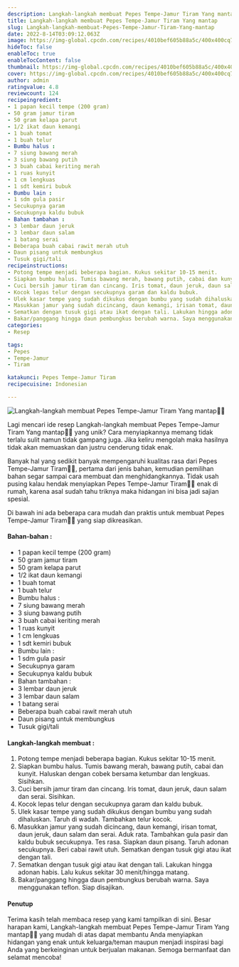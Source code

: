 ```yaml
---
description: Langkah-langkah membuat Pepes Tempe-Jamur Tiram Yang mantap"
title: Langkah-langkah membuat Pepes Tempe-Jamur Tiram Yang mantap
slug: Langkah-langkah-membuat-Pepes-Tempe-Jamur-Tiram-Yang-mantap
date: 2022-8-14T03:09:12.063Z
image: https://img-global.cpcdn.com/recipes/4010bef605b88a5c/400x400cq70/photo.jpg
hideToc: false
enableToc: true
enableTocContent: false
thumbnail: https://img-global.cpcdn.com/recipes/4010bef605b88a5c/400x400cq70/photo.jpg
cover: https://img-global.cpcdn.com/recipes/4010bef605b88a5c/400x400cq70/photo.jpg
author: admin
ratingvalue: 4.8
reviewcount: 124
recipeingredient:
- 1 papan kecil tempe (200 gram)
- 50 gram jamur tiram
- 50 gram kelapa parut
- 1/2 ikat daun kemangi
- 1 buah tomat
- 1 buah telur
- Bumbu halus :
- 7 siung bawang merah
- 3 siung bawang putih
- 3 buah cabai keriting merah
- 1 ruas kunyit
- 1 cm lengkuas
- 1 sdt kemiri bubuk
- Bumbu lain :
- 1 sdm gula pasir
- Secukupnya garam
- Secukupnya kaldu bubuk
- Bahan tambahan :
- 3 lembar daun jeruk
- 3 lembar daun salam
- 1 batang serai
- Beberapa buah cabai rawit merah utuh
- Daun pisang untuk membungkus
- Tusuk gigi/tali
recipeinstructions:
- Potong tempe menjadi beberapa bagian. Kukus sekitar 10-15 menit.
- Siapkan bumbu halus. Tumis bawang merah, bawang putih, cabai dan kunyit. Haluskan dengan cobek bersama ketumbar dan lengkuas. Sisihkan.
- Cuci bersih jamur tiram dan cincang. Iris tomat, daun jeruk, daun salam dan serai. Sisihkan.
- Kocok lepas telur dengan secukupnya garam dan kaldu bubuk.
- Ulek kasar tempe yang sudah dikukus dengan bumbu yang sudah dihaluskan. Taruh di wadah. Tambahkan telur kocok.
- Masukkan jamur yang sudah dicincang, daun kemangi, irisan tomat, daun jeruk, daun salam dan serai. Aduk rata. Tambahkan gula pasir dan kaldu bubuk secukupnya. Tes rasa. Siapkan daun pisang. Taruh adonan secukupnya. Beri cabai rawit utuh. Sematkan dengan tusuk gigi atau ikat dengan tali.
- Sematkan dengan tusuk gigi atau ikat dengan tali. Lakukan hingga adonan habis. Lalu kukus sekitar 30 menit/hingga matang.
- Bakar/panggang hingga daun pembungkus berubah warna. Saya menggunakan teflon. Siap disajikan.
categories:
- Resep

tags:
- Pepes
- Tempe-Jamur
- Tiram

katakunci: Pepes Tempe-Jamur Tiram
recipecuisine: Indonesian

---
```


![Langkah-langkah membuat Pepes Tempe-Jamur Tiram Yang mantap👩‍🍳](https://img-global.cpcdn.com/recipes/4010bef605b88a5c/400x400cq70/photo.jpg)

Lagi mencari ide resep Langkah-langkah membuat Pepes Tempe-Jamur Tiram Yang mantap👩‍🍳 yang unik? Cara menyiapkannya memang tidak terlalu sulit namun tidak gampang juga. Jika keliru mengolah maka hasilnya tidak akan memuaskan dan justru cenderung tidak enak.

Banyak hal yang sedikit banyak mempengaruhi kualitas rasa dari Pepes Tempe-Jamur Tiram👩‍🍳, pertama dari jenis bahan, kemudian pemilihan bahan segar sampai cara membuat dan menghidangkannya. Tidak usah pusing kalau hendak menyiapkan Pepes Tempe-Jamur Tiram👩‍🍳 enak di rumah, karena asal sudah tahu triknya maka hidangan ini bisa jadi sajian spesial.

Di bawah ini ada beberapa cara mudah dan praktis untuk membuat Pepes Tempe-Jamur Tiram👩‍🍳 yang siap dikreasikan.

<!--inarticleads1-->

#### Bahan-bahan :

- 1 papan kecil tempe (200 gram)
- 50 gram jamur tiram
- 50 gram kelapa parut
- 1/2 ikat daun kemangi
- 1 buah tomat
- 1 buah telur
- Bumbu halus :
- 7 siung bawang merah
- 3 siung bawang putih
- 3 buah cabai keriting merah
- 1 ruas kunyit
- 1 cm lengkuas
- 1 sdt kemiri bubuk
- Bumbu lain :
- 1 sdm gula pasir
- Secukupnya garam
- Secukupnya kaldu bubuk
- Bahan tambahan :
- 3 lembar daun jeruk
- 3 lembar daun salam
- 1 batang serai
- Beberapa buah cabai rawit merah utuh
- Daun pisang untuk membungkus
- Tusuk gigi/tali

<!--inarticleads2-->

#### Langkah-langkah membuat :

1. Potong tempe menjadi beberapa bagian. Kukus sekitar 10-15 menit.
1. Siapkan bumbu halus. Tumis bawang merah, bawang putih, cabai dan kunyit. Haluskan dengan cobek bersama ketumbar dan lengkuas. Sisihkan.
1. Cuci bersih jamur tiram dan cincang. Iris tomat, daun jeruk, daun salam dan serai. Sisihkan.
1. Kocok lepas telur dengan secukupnya garam dan kaldu bubuk.
1. Ulek kasar tempe yang sudah dikukus dengan bumbu yang sudah dihaluskan. Taruh di wadah. Tambahkan telur kocok.
1. Masukkan jamur yang sudah dicincang, daun kemangi, irisan tomat, daun jeruk, daun salam dan serai. Aduk rata. Tambahkan gula pasir dan kaldu bubuk secukupnya. Tes rasa. Siapkan daun pisang. Taruh adonan secukupnya. Beri cabai rawit utuh. Sematkan dengan tusuk gigi atau ikat dengan tali.
1. Sematkan dengan tusuk gigi atau ikat dengan tali. Lakukan hingga adonan habis. Lalu kukus sekitar 30 menit/hingga matang.
1. Bakar/panggang hingga daun pembungkus berubah warna. Saya menggunakan teflon. Siap disajikan.

#### Penutup

Terima kasih telah membaca resep yang kami tampilkan di sini. Besar harapan kami, Langkah-langkah membuat Pepes Tempe-Jamur Tiram Yang mantap👩‍🍳 yang mudah di atas dapat membantu Anda menyiapkan hidangan yang enak untuk keluarga/teman maupun menjadi inspirasi bagi Anda yang berkeinginan untuk berjualan makanan. Semoga bermanfaat dan selamat mencoba!